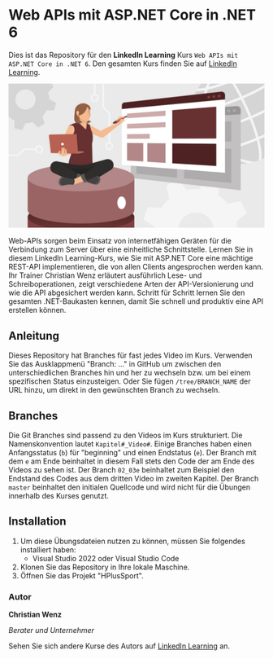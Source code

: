 # Web APIs mit ASP.NET Core in .NET 6

Dies ist das Repository für den **LinkedIn Learning** Kurs `Web APIs mit ASP.NET Core in .NET 6`. Den gesamten Kurs finden Sie auf [LinkedIn Learning][lil-course-url].

<img src="https://github.com/LinkedInLearning/asp-net-web-api-core-2469011/blob/main/SN2469011.jpg?raw=true" />

Web-APIs sorgen beim Einsatz von internetfähigen Geräten für die Verbindung zum Server über eine einheitliche Schnittstelle. Lernen Sie in diesem LinkedIn Learning-Kurs, wie Sie mit ASP.NET Core eine mächtige REST-API implementieren, die von allen Clients angesprochen werden kann. Ihr Trainer Christian Wenz erläutert ausführlich Lese- und Schreiboperationen, zeigt verschiedene Arten der API-Versionierung und wie die API abgesichert werden kann. Schritt für Schritt lernen Sie den gesamten .NET-Baukasten kennen, damit Sie schnell und produktiv eine API erstellen können. 

## Anleitung

Dieses Repository hat Branches für fast jedes Video im Kurs. Verwenden Sie das Ausklappmenü "Branch: ..." in GitHub um zwischen den unterschiedlichen Branches hin und her zu wechseln bzw. um bei einem spezifischen Status einzusteigen. Oder Sie fügen `/tree/BRANCH_NAME` der URL hinzu, um direkt in den gewünschten Branch zu wechseln.

## Branches

Die Git Branches sind passend zu den Videos im Kurs strukturiert. Die Namenskonvention lautet `Kapitel#_Video#`. Einige Branches haben einen Anfangsstatus (`b`) für "beginning" und einen Endstatus (`e`). Der Branch mit dem `e` am Ende beinhaltet in diesem Fall stets den Code der am Ende des Videos zu sehen ist. Der Branch `02_03e` beinhaltet zum Beispiel den Endstand des Codes aus dem dritten Video im zweiten Kapitel. 
Der Branch `master` beinhaltet den initialen Quellcode und wird nicht für die Übungen innerhalb des Kurses genutzt.

## Installation

1. Um diese Übungsdateien nutzen zu können, müssen Sie folgendes installiert haben:
   - Visual Studio 2022 oder Visual Studio Code
2. Klonen Sie das Repository in Ihre lokale Maschine.
3. Öffnen Sie das Projekt "HPlusSport".

### Autor

**Christian Wenz**

_Berater und Unternehmer_

Sehen Sie sich andere Kurse des Autors auf [LinkedIn Learning](https://www.linkedin.com/learning/instructors/christian-wenz) an.

[lil-course-url]: https://www.linkedin.com/learning/web-apis-mit-asp-dot-net-core-in-dot-net-6
[lil-thumbnail-url]: https://cdn.lynda.com/course/2875095/2875095-1615224395432-16x9.jpg

